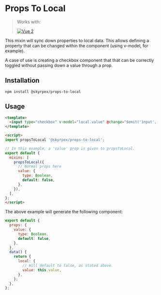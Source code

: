 # Props To Local

> Works with:
>
> <a href="https://github.com/vuejs/vue"><img src="https://img.shields.io/badge/vue-%5E2.0-green.svg" alt="Vue 2"></a>

This mixin will sync down properties to local data. This allows defining a property that can be changed within the component (using v-model, for example).

A case of use is creating a checkbox component that that can be correctly toggled without passing down a value through a prop.

## Installation

`npm install @skyrpex/props-to-local`

## Usage

```html
<template>
  <input type="checkbox" v-model="local.value" @change="$emit('input', $event.target.checked)">
</template>

<script>
import propsToLocal '@skyrpex/props-to-local';

// In this example, a 'value' prop is given to propsToLocal.
export default {
  mixins: [
    propsToLocal({
      // Normal props here
      value: {
        type: Boolean,
        default: false,
      },
    }),
  ],
};
</script>
```

The above example will generate the following component:

```js
export default {
  props: {
    value: {
      type: Boolean,
      default: false,
    },
  },
  data() {
    return {
      local: {
        // Will default to false, as stated above.
        value: this.value,
      },
    };
  },
};
```

